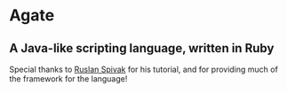 # Agate
## A Java-like scripting language, written in Ruby

Special thanks to [Ruslan Spivak](https://ruslanspivak.com/lsbasi-part1/) for his tutorial, and for providing much of the framework for the language!

